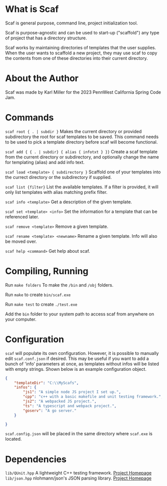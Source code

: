 # What is Scaf

Scaf is general purpose, command line, project initialization tool.

Scaf is purpose-agnostic and can be used to start-up ("scaffold") any type of project that has a directory structure.

Scaf works by maintaining directories of templates that the user supplies. When the user wants to scaffold a new project, they may use scaf to copy the contents from one of these directories into their current directory.

# About the Author

Scaf was made by Karl Miller for the 2023 PennWest California Spring Code Jam. 

# Commands

`scaf root { . | subdir }` Makes the current directory or provided subdirectory the root for scaf templates to be saved. This command needs to be used to pick a template directory before scaf will become functional.

`scaf add { { . | subdir} { alias { infotxt } }}` Create a scaf template from the current directory or subdirectory, and optionally change the name for templating (alias) and add info text. 

`scaf load <template> { subdirectory }` Scaffold one of your templates into the currect directory or the subdirectory if supplied.

`scaf list {filter}` List the available templates. If a filter is provided, it will only list templates with alias matching prefix filter.

`scaf info <template>` Get a description of the given template.

`scaf set <template> <info>` Set the information for a template that can be referenced later.

`scaf remove <template>` Remove a given template.

`scaf rename <template> <newname>` Rename a given template. Info will also be moved over.


`scaf help <command>` Get help about scaf.

# Compiling, Running

Run `make folders` To make the `/bin` and `/obj` folders.

Run `make` to create `bin/scaf.exe`

Run `make test` to create `./test.exe`

Add the `bin` folder to your system path to access scaf from anywhere on your computer.

# Configuration

`scaf` will populate its own configuration. However, it is possible to manually edit `scaf.conf.json` if desired. This may be useful if you want to add a bunch of 'info' parameters at once, as templates without infos will be listed with empty strings. Shown below is an example configuration object.

```json
{
    "templateDir": "C:\\MyScafs",
    "infos": {
        "js1": "A simple node JS project I set up.",
        "cpp": "c++ with a basic makefile and unit testing framework.",
        "js2": "A webpacked JS project.",
        "ts": "A typescript and webpack project.",
        "goserv": "A go server."
    }

}
```

`scaf.config.json` will be placed in the same directory where `scaf.exe` is located.

# Dependencies

`lib/QUnit.hpp` A lightweight C++ testing framework. [Project Homepage](https://qunit.sourceforge.net/)
`lib/json.hpp` nlohmann/json's JSON parsing library. [Project Homepage](https://github.com/nlohmann/json)

